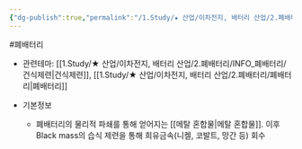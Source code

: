```yaml
---
{"dg-publish":true,"permalink":"/1.Study/★ 산업/이차전지, 배터리 산업/2.폐배터리/INFO_폐배터리/블랙매스/","created":"2024-11-20T21:02:27.598+09:00","updated":"2025-06-03T20:07:21.318+09:00"}
---
```


#폐배터리 

- 관련테마: [[1.Study/★ 산업/이차전지, 배터리 산업/2.폐배터리/INFO_폐배터리/건식제련\|건식제련]], [[1.Study/★ 산업/이차전지, 배터리 산업/2.폐배터리/폐배터리\|폐배터리]]

- 기본정보
	- 폐배터리의 물리적 파쇄를 통해 얻어지는 [[메탈 혼합물\|메탈 혼합물]]. 이후 Black mass의 습식 제련을 통해 희유금속(니켈, 코발트, 망간 등) 회수